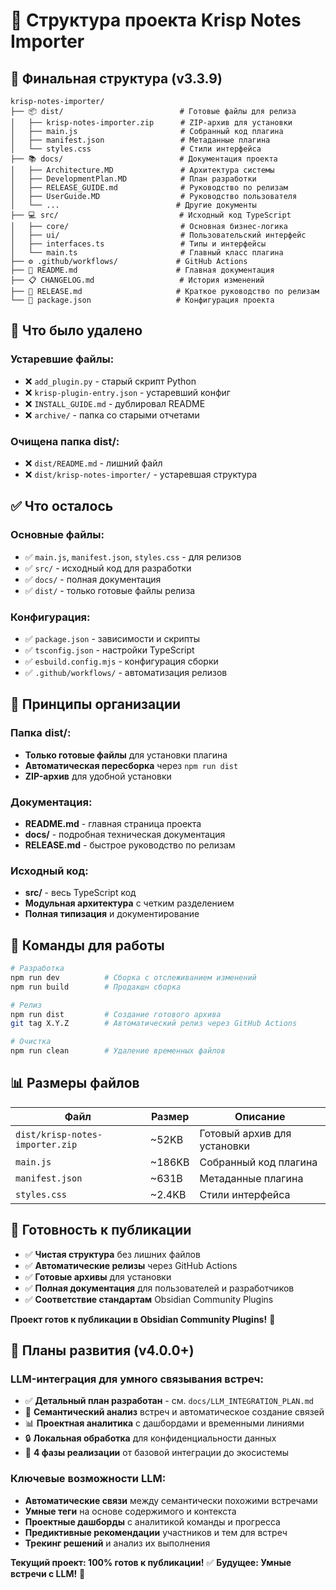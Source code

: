 # 📁 Структура проекта Krisp Notes Importer

## 🎯 Финальная структура (v3.3.9)

```
krisp-notes-importer/
├── 📦 dist/                          # Готовые файлы для релиза
│   ├── krisp-notes-importer.zip      # ZIP-архив для установки
│   ├── main.js                       # Собранный код плагина
│   ├── manifest.json                 # Метаданные плагина
│   └── styles.css                    # Стили интерфейса
├── 📚 docs/                          # Документация проекта
│   ├── Architecture.MD               # Архитектура системы
│   ├── DevelopmentPlan.MD            # План разработки
│   ├── RELEASE_GUIDE.md              # Руководство по релизам
│   ├── UserGuide.MD                  # Руководство пользователя
│   └── ...                          # Другие документы
├── 💻 src/                           # Исходный код TypeScript
│   ├── core/                         # Основная бизнес-логика
│   ├── ui/                           # Пользовательский интерфейс
│   ├── interfaces.ts                 # Типы и интерфейсы
│   └── main.ts                       # Главный класс плагина
├── ⚙️ .github/workflows/             # GitHub Actions
├── 📄 README.md                      # Главная документация
├── 📋 CHANGELOG.md                   # История изменений
├── 🚀 RELEASE.md                     # Краткое руководство по релизам
└── 🔧 package.json                   # Конфигурация проекта
```

## 🧹 Что было удалено

### Устаревшие файлы:
- ❌ `add_plugin.py` - старый скрипт Python
- ❌ `krisp-plugin-entry.json` - устаревший конфиг
- ❌ `INSTALL_GUIDE.md` - дублировал README
- ❌ `archive/` - папка со старыми отчетами

### Очищена папка dist/:
- ❌ `dist/README.md` - лишний файл
- ❌ `dist/krisp-notes-importer/` - устаревшая структура

## ✅ Что осталось

### Основные файлы:
- ✅ `main.js`, `manifest.json`, `styles.css` - для релизов
- ✅ `src/` - исходный код для разработки
- ✅ `docs/` - полная документация
- ✅ `dist/` - только готовые файлы релиза

### Конфигурация:
- ✅ `package.json` - зависимости и скрипты
- ✅ `tsconfig.json` - настройки TypeScript
- ✅ `esbuild.config.mjs` - конфигурация сборки
- ✅ `.github/workflows/` - автоматизация релизов

## 🎯 Принципы организации

### Папка dist/:
- **Только готовые файлы** для установки плагина
- **Автоматическая пересборка** через `npm run dist`
- **ZIP-архив** для удобной установки

### Документация:
- **README.md** - главная страница проекта
- **docs/** - подробная техническая документация
- **RELEASE.md** - быстрое руководство по релизам

### Исходный код:
- **src/** - весь TypeScript код
- **Модульная архитектура** с четким разделением
- **Полная типизация** и документирование

## 🔄 Команды для работы

```bash
# Разработка
npm run dev          # Сборка с отслеживанием изменений
npm run build        # Продакшн сборка

# Релиз
npm run dist         # Создание готового архива
git tag X.Y.Z        # Автоматический релиз через GitHub Actions

# Очистка
npm run clean        # Удаление временных файлов
```

## 📊 Размеры файлов

| Файл | Размер | Описание |
|------|--------|----------|
| `dist/krisp-notes-importer.zip` | ~52KB | Готовый архив для установки |
| `main.js` | ~186KB | Собранный код плагина |
| `manifest.json` | ~631B | Метаданные плагина |
| `styles.css` | ~2.4KB | Стили интерфейса |

## 🎯 Готовность к публикации

- ✅ **Чистая структура** без лишних файлов
- ✅ **Автоматические релизы** через GitHub Actions
- ✅ **Готовые архивы** для установки
- ✅ **Полная документация** для пользователей и разработчиков
- ✅ **Соответствие стандартам** Obsidian Community Plugins

**Проект готов к публикации в Obsidian Community Plugins!** 🚀

## 🤖 Планы развития (v4.0.0+)

### LLM-интеграция для умного связывания встреч:
- ✅ **Детальный план разработан** - см. `docs/LLM_INTEGRATION_PLAN.md`
- 🎯 **Семантический анализ** встреч и автоматическое создание связей
- 📊 **Проектная аналитика** с дашбордами и временными линиями
- 🔒 **Локальная обработка** для конфиденциальности данных
- 🚀 **4 фазы реализации** от базовой интеграции до экосистемы

### Ключевые возможности LLM:
- **Автоматические связи** между семантически похожими встречами
- **Умные теги** на основе содержимого и контекста
- **Проектные дашборды** с аналитикой команды и прогресса
- **Предиктивные рекомендации** участников и тем для встреч
- **Трекинг решений** и анализ их выполнения

**Текущий проект: 100% готов к публикации!** ✅
**Будущее: Умные встречи с LLM!** 🤖

